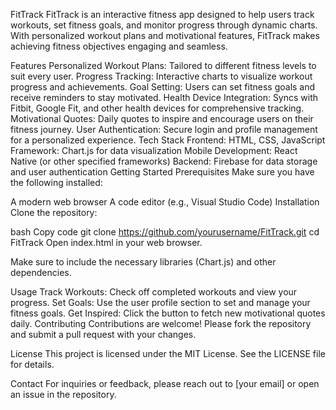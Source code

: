 FitTrack
FitTrack is an interactive fitness app designed to help users track workouts, set fitness goals, and monitor progress through dynamic charts. With personalized workout plans and motivational features, FitTrack makes achieving fitness objectives engaging and seamless.

Features
Personalized Workout Plans: Tailored to different fitness levels to suit every user.
Progress Tracking: Interactive charts to visualize workout progress and achievements.
Goal Setting: Users can set fitness goals and receive reminders to stay motivated.
Health Device Integration: Syncs with Fitbit, Google Fit, and other health devices for comprehensive tracking.
Motivational Quotes: Daily quotes to inspire and encourage users on their fitness journey.
User Authentication: Secure login and profile management for a personalized experience.
Tech Stack
Frontend: HTML, CSS, JavaScript
Framework: Chart.js for data visualization
Mobile Development: React Native (or other specified frameworks)
Backend: Firebase for data storage and user authentication
Getting Started
Prerequisites
Make sure you have the following installed:

A modern web browser
A code editor (e.g., Visual Studio Code)
Installation
Clone the repository:

bash
Copy code
git clone https://github.com/yourusername/FitTrack.git
cd FitTrack
Open index.html in your web browser.

Make sure to include the necessary libraries (Chart.js) and other dependencies.

Usage
Track Workouts: Check off completed workouts and view your progress.
Set Goals: Use the user profile section to set and manage your fitness goals.
Get Inspired: Click the button to fetch new motivational quotes daily.
Contributing
Contributions are welcome! Please fork the repository and submit a pull request with your changes.

License
This project is licensed under the MIT License. See the LICENSE file for details.

Contact
For inquiries or feedback, please reach out to [your email] or open an issue in the repository.

